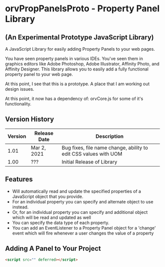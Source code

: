 # orvPropPanelsProto - Property Panel Library 
## (An Experimental Prototype JavaScript Library)
A JavaScript Library for easily adding Property Panels to your web pages.

You have seen property panels in various IDEs. You've seen them in graphics editors like Adobe Photoshop, Adobe Illustrator, Affinity Photo, and Affinity Designer. This library allows you to easily add a fully functional property panel to your web page.

At this point, I see that this is a prototype. A place that I am working out design issues.

At this point, it now has a dependency of:  orvCore.js for some of it's functionality.

## Version History

| Version | Release Date | Description |
| ------- | ------------ | ----------- |
|   1.01  | Mar 2, 2021  | Bug fixes, file name change, ability to edit CSS values with UOM   |
|   1.00  | ???          | Initial Release of Library |

## Features
- Will automatically read and update the specified properties of a JavaScript object that you provide.
- For an individual property you can specify and alternate object to use instead.
- Or, for an individual property you can specify and additional object which will be read and updated as well
- You can specify the data type of each property.
- You can add an EventListener to a Property Panel object for a 'change' event which will fire whenever a user changes the value of a property

## Adding A Panel to Your Project

```html
<script src="" deferred></script>
```

##
